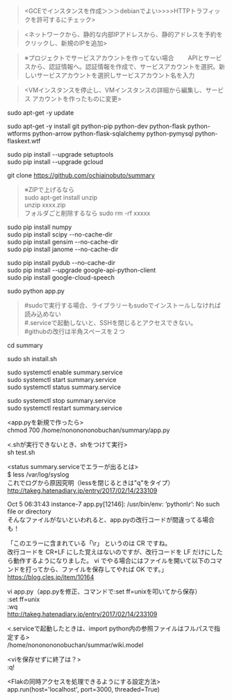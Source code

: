 ><GCEでインスタンスを作成＞＞＞debianでよい>>>>HTTPトラフィックを許可するにチェック>　　

><ネットワークから、静的な内部IPアドレスから、静的アドレスを予約をクリックし、新規のIPを追加>　　

>※プロジェクトでサービスアカウントを作ってない場合　　
>APIとサービスから、認証情報へ。認証情報を作成で、サービスアカウントを選択。新しいサービスアカウントを選択しサービスアカウント名を入力 　　
   
><VMインスタンスを停止し、VMインスタンスの詳細から編集し、サービス アカウントを作ったものに変更>　　

sudo apt-get -y update

sudo apt-get -y install git python-pip python-dev python-flask python-wtforms python-arrow python-flask-sqlalchemy python-pymysql python-flaskext.wtf  

sudo pip install --upgrade setuptools  
sudo pip install --upgrade gcloud  

git clone https://github.com/ochiainobuto/summary  
>※ZIPで上げるなら  
>sudo apt-get install unzip  
>unzip xxxx.zip  
>フォルダごと削除するなら
>sudo rm -rf xxxxx    

sudo pip install numpy  
sudo pip install scipy --no-cache-dir  
sudo pip install gensim --no-cache-dir  
sudo pip install janome --no-cache-dir  

sudo pip install pydub --no-cache-dir  
sudo pip install --upgrade google-api-python-client  
sudo pip install google-cloud-speech  

>>>>>>>>>>>>>>>>>>>>>>>>>  
sudo python app.py  
>#sudoで実行する場合、ライブラリーもsudoでインストールしなければ読み込めない  
>#.serviceで起動しないと、SSHを閉じるとアクセスできない。  
>#githubの改行は半角スペースを２つ  
>>>>>>>>>>>>>>>>>>>>>>>>>  

cd summary 

sudo sh install.sh  

sudo systemctl enable summary.service  
sudo systemctl start summary.service  
sudo systemctl status summary.service  

sudo systemctl stop summary.service  
sudo systemctl restart summary.service  

<app.pyを新規で作ったら>  
chmod 700 /home/nononononobuchan/summary/app.py  

<.shが実行できないとき、shをつけて実行>  
sh test.sh  

<status summary.serviceでエラーが出るとは>  
$ less /var/log/syslog  
これでログから原因究明（lessを閉じるときは"q"をタイプ）  
http://takeg.hatenadiary.jp/entry/2017/02/14/233109   

Oct  5 06:31:43 instance-7 app.py[12146]: /usr/bin/env: ‘python\r’: No such file or directory  
そんなファイルがないといわれると、app.pyの改行コードが間違ってる場合も！  

「このエラーに含まれている「\r」 というのは CR ですね。  
改行コードを CR+LF にした覚えはないのですが、改行コードを LF だけにしたら動作するようになりました。 
vi でやる場合にはファイルを開いて以下のコマンドを打ってから、ファイルを保存してやれば OK です。」  
https://blog.cles.jp/item/10164  

vi app.py（app.pyを修正、コマンドで:set ff=unixを叩いてから保存）  
:set ff=unix  
:wq  
http://takeg.hatenadiary.jp/entry/2017/02/14/233109    

<.serviceで起動したときは、import python内の参照ファイルはフルパスで指定する>  
/home/nononononobuchan/summar/wiki.model  

<viを保存せずに終了は？>  
:q!  

<Flakの同時アクセスを処理できるようにする設定方法>  
app.run(host='localhost', port=3000, threaded=True)  


